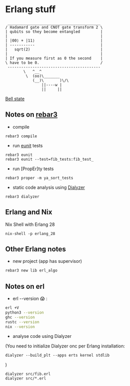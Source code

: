 # Erlang stuff

```text
 _________________________________________
/ Hadamard gate and CNOT gate transform 2 \
| qubits so they become entangled         |
|                                         |
| |00⟩ + |11⟩                             |
| -----------                             |
|   sqrt(2)                               |
|                                         |
| If you measure first as 0 the second    |
\ have to be 0.                           /
 -----------------------------------------
        \   ^__^
         \  (oo)\_______
            (__)\       )\/\
                ||----w |
                ||     ||

```
[Bell state](https://en.wikipedia.org/wiki/Bell_state)


## Notes on [rebar3](https://rebar3.org/docs/)


* compile

```shell
rebar3 compile
```
* run [eunit](https://www.erlang.org/doc/apps/eunit/chapter.html) tests

```shell
rebar3 eunit
rebar3 eunit --test=fib_tests:fib_test_
```

* run [PropEr]ty tests

```shell
rebar3 proper -m ya_sort_tests
```

* static code analysis using [Dialyzer](https://www.erlang.org/doc/apps/dialyzer/dialyzer_chapter.html)

```shell
rebar3 dialyzer
```

## Erlang and Nix

Nix Shell with Erlang 28

```shell
nix-shell -p erlang_28
```

## Other Erlang notes

* new project (app has supervisor)
```sh
rebar3 new lib erl_algo
```

Notes on erl
----

* erl --version :scream: :
```sh
erl +V
python3 --version
ghc --version
rustc --version
nix --version
```

* analyse code using Dialyzer

(You need to initialize Dialyzer onc per Erlang installation:
```shell
dialyzer --build_plt --apps erts kernel stdlib
```
)

```shell
dialyzer src/fib.erl
dialyzer src/*.erl
```

